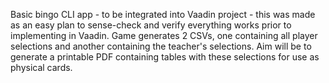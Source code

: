 Basic bingo CLI app - to be integrated into Vaadin project - this was made as an easy plan to sense-check and verify everything works prior to implementing in Vaadin.
Game generates 2 CSVs, one containing all player selections and another containing the teacher's selections.
Aim will be to generate a printable PDF containing tables with these selections for use as physical cards.